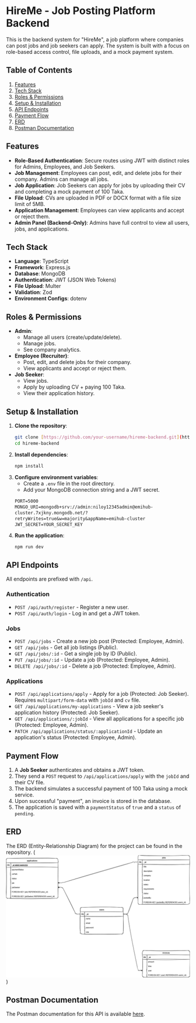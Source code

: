 # HireMe - Job Posting Platform Backend

This is the backend system for "HireMe", a job platform where companies can post jobs and job seekers can apply. The system is built with a focus on role-based access control, file uploads, and a mock payment system.

## Table of Contents

1.  [Features](#features)
2.  [Tech Stack](#tech-stack)
3.  [Roles & Permissions](#roles--permissions)
4.  [Setup & Installation](#setup--installation)
5.  [API Endpoints](#api-endpoints)
6.  [Payment Flow](#payment-flow)
7.  [ERD](#erd)
8.  [Postman Documentation](#postman-documentation)

## Features

-   **Role-Based Authentication**: Secure routes using JWT with distinct roles for Admins, Employees, and Job Seekers.
-   **Job Management**: Employees can post, edit, and delete jobs for their company. Admins can manage all jobs.
-   **Job Application**: Job Seekers can apply for jobs by uploading their CV and completing a mock payment of 100 Taka.
-   **File Upload**: CVs are uploaded in PDF or DOCX format with a file size limit of 5MB.
-   **Application Management**: Employees can view applicants and accept or reject them.
-   **Admin Panel (Backend-Only)**: Admins have full control to view all users, jobs, and applications.

## Tech Stack

-   **Language**: TypeScript
-   **Framework**: Express.js
-   **Database**: MongoDB
-   **Authentication**: JWT (JSON Web Tokens)
-   **File Upload**: Multer
-   **Validation**: Zod
-   **Environment Configs**: dotenv

## Roles & Permissions

-   **Admin**:
    -   Manage all users (create/update/delete).
    -   Manage jobs.
    -   See company analytics.
-   **Employee (Recruiter)**:
    -   Post, edit, and delete jobs for their company.
    -   View applicants and accept or reject them.
-   **Job Seeker**:
    -   View jobs.
    -   Apply by uploading CV + paying 100 Taka.
    -   View their application history.

## Setup & Installation

1.  **Clone the repository**:
    ```bash
    git clone [https://github.com/your-username/hireme-backend.git](https://github.com/your-username/hireme-backend.git)
    cd hireme-backend
    ```
2.  **Install dependencies**:
    ```bash
    npm install
    ```
3.  **Configure environment variables**:
    -   Create a `.env` file in the root directory.
    -   Add your MongoDB connection string and a JWT secret.
    ```env
    PORT=5000
    MONGO_URI=mongodb+srv://admin:niloy12345admin@emihub-cluster.7xjkny.mongodb.net/?retryWrites=true&w=majority&appName=emihub-cluster
    JWT_SECRET=YOUR_SECRET_KEY
    ```
4.  **Run the application**:
    ```bash
    npm run dev
    ```

## API Endpoints

All endpoints are prefixed with `/api`.

### Authentication

-   `POST /api/auth/register` - Register a new user.
-   `POST /api/auth/login` - Log in and get a JWT token.

### Jobs

-   `POST /api/jobs` - Create a new job post (Protected: Employee, Admin).
-   `GET /api/jobs` - Get all job listings (Public).
-   `GET /api/jobs/:id` - Get a single job by ID (Public).
-   `PUT /api/jobs/:id` - Update a job (Protected: Employee, Admin).
-   `DELETE /api/jobs/:id` - Delete a job (Protected: Employee, Admin).

### Applications

-   `POST /api/applications/apply` - Apply for a job (Protected: Job Seeker). Requires `multipart/form-data` with `jobId` and `cv` file.
-   `GET /api/applications/my-applications` - View a job seeker's application history (Protected: Job Seeker).
-   `GET /api/applications/:jobId` - View all applications for a specific job (Protected: Employee, Admin).
-   `PATCH /api/applications/status/:applicationId` - Update an application's status (Protected: Employee, Admin).

## Payment Flow

1.  A **Job Seeker** authenticates and obtains a JWT token.
2.  They send a `POST` request to `/api/applications/apply` with the `jobId` and their CV file.
3.  The backend simulates a successful payment of 100 Taka using a mock service.
4.  Upon successful "payment", an invoice is stored in the database.
5.  The application is saved with a `paymentStatus` of `true` and a `status` of `pending`.

## ERD

The ERD (Entity-Relationship Diagram) for the project can be found in the repository.
(![ERD Image](ERD/HireMe(ERD).jpg))

## Postman Documentation

The Postman documentation for this API is available [here](https://documenter.getpostman.com/view/46559868/2sB3BGFpD5).
